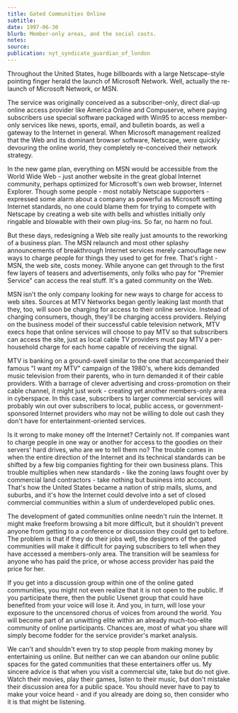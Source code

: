 ```yaml
---
title: Gated Communities Online
subtitle:
date: 1997-06-30
blurb: Member-only areas, and the social costs.
notes:
source:
publication: nyt_syndicate_guardian_of_london
---
```


Throughout the United States, huge billboards with a large Netscape-style pointing finger herald the launch of Microsoft Network. Well, actually the re-launch of Microsoft Network, or MSN.

The service was originally conceived as a subscriber-only, direct dial-up online access provider like America Online and Compuserve, where paying subscribers use special software packaged with Win95 to access member-only services like news, sports, email, and bulletin boards, as well a gateway to the Internet in general. When Microsoft management realized that the Web and its dominant browser software, Netscape, were quickly devouring the online world, they completely re-conceived their network strategy.

In the new game plan, everything on MSN would be accessible from the World Wide Web - just another website in the great global Internet community, perhaps optimized for Microsoft's own web browser, Internet Explorer. Though some people - most notably Netscape supporters - expressed some alarm about a company as powerful as Microsoft setting Internet standards, no one could blame them for trying to compete with Netscape by creating a web site with bells and whistles initially only ringable and blowable with their own plug-ins. So far, no harm no foul.

But these days, redesigning a Web site really just amounts to the reworking of a business plan. The MSN relaunch and most other splashy announcements of breakthrough Internet services merely camouflage new ways to charge people for things they used to get for free. That's right - MSN, the web site, costs money. While anyone can get through to the first few layers of teasers and advertisements, only folks who pay for "Premier Service" can access the real stuff. It's a gated community on the Web.

MSN isn't the only company looking for new ways to charge for access to web sites. Sources at MTV Networks began gently leaking last month that they, too, will soon be charging for access to their online service. Instead of charging consumers, though, they'll be charging access providers. Relying on the business model of their successful cable television network, MTV execs hope that online services will choose to pay MTV so that subscribers can access the site, just as local cable TV providers must pay MTV a per-household charge for each home capable of receiving the signal.

MTV is banking on a ground-swell similar to the one that accompanied their famous "I want my MTV" campaign of the 1980's, where kids demanded music television from their parents, who in turn demanded it of their cable providers. With a barrage of clever advertising and cross-promotion on their cable channel, it might just work - creating yet another members-only area in cyberspace. In this case, subscribers to larger commercial services will probably win out over subscribers to local, public access, or government-sponsored Internet providers who may not be willing to dole out cash they don't have for entertainment-oriented services.

Is it wrong to make money off the Internet? Certainly not. If companies want to charge people in one way or another for access to the goodies on their servers' hard drives, who are we to tell them no? The trouble comes in when the entire direction of the Internet and its technical standards can be shifted by a few big companies fighting for their own business plans. This trouble multiplies when new standards - like the zoning laws fought over by commercial land contractors - take nothing but business into account. That's how the United States became a nation of strip malls, slums, and suburbs, and it's how the Internet could devolve into a set of closed commercial communities within a slum of underdeveloped public ones.

The development of gated communities online needn't ruin the Internet. It might make freeform browsing a bit more difficult, but it shouldn't prevent anyone from getting to a conference or discussion they could get to before. The problem is that if they do their jobs well, the designers of the gated communities will make it difficult for paying subscribers to tell when they have accessed a members-only area. The transition will be seamless for anyone who has paid the price, or whose access provider has paid the price for her.

If you get into a discussion group within one of the online gated communities, you might not even realize that it is not open to the public. If you participate there, then the public Usenet group that could have benefited from your voice will lose it. And you, in turn, will lose your exposure to the uncensored chorus of voices from around the world. You will become part of an unwitting elite within an already much-too-elite community of online participants. Chances are, most of what you share will simply become fodder for the service provider's market analysis.

We can't and shouldn't even try to stop people from making money by entertaining us online. But neither can we can abandon our online public spaces for the gated communities that these entertainers offer us. My sincere advice is that when you visit a commercial site, take but do not give. Watch their movies, play their games, listen to their music, but don't mistake their discussion area for a public space. You should never have to pay to make your voice heard - and if you already are doing so, then consider who it is that might be listening.
